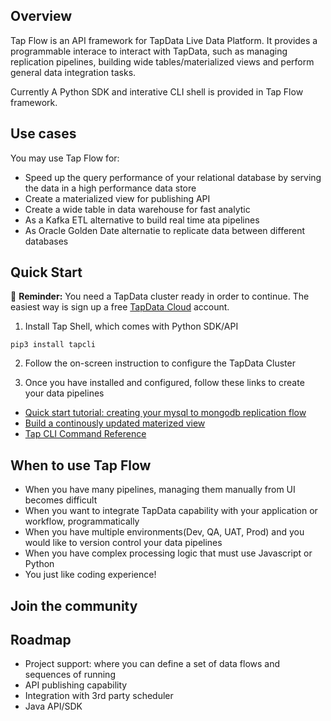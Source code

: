 ## Overview

Tap Flow is an API framework for TapData Live Data Platform. It provides a programmable interace to interact with TapData, such as managing replication pipelines, building wide tables/materialized views and perform general data integration tasks. 

Currently A Python SDK and interative CLI shell is provided in Tap Flow framework. 

## Use cases
You may use Tap Flow for:

- Speed up the query performance of your relational database by serving the data in a high performance data store
- Create a materialized view for publishing API
- Create a wide table in data warehouse for fast analytic
- As a Kafka ETL alternative to build real time ata pipelines
- As Oracle Golden Date alternatie to replicate data between different databases

## Quick Start

🔔 **Reminder:** You need a TapData cluster ready in order to continue. The easiest way is sign up a free [TapData Cloud](https://cloud.tapdata.io) account. 


1. Install Tap Shell, which comes with Python SDK/API

 ```
pip3 install tapcli
 ```

2. Follow the on-screen instruction to configure the TapData Cluster

3. Once you have installed and configured, follow these links to create your data pipelines

- [Quick start tutorial: creating your mysql to mongodb replication flow](https://deploy-preview-127--tapdata-en.netlify.app/tapflow/quick-start)
- [Build a continously updated materized view](https://deploy-preview-127--tapdata-en.netlify.app/tapflow/tapflow-tutorial/build-real-time-wide-table)
- [Tap CLI Command Reference](https://deploy-preview-127--tapdata-en.netlify.app/tapflow/tapcli-reference)


## When to use Tap Flow 

- When you have many pipelines, managing them manually from UI becomes difficult
- When you want to integrate TapData capability with your application or workflow, programmatically
- When you have multiple environments(Dev, QA, UAT, Prod) and you would like to version control your data pipelines
- When you have complex processing logic that must use Javascript or Python
- You just like coding experience!

## Join the community



## Roadmap

- Project support: where you can define a set of data flows and sequences of running
- API publishing capability
- Integration with 3rd party scheduler
- Java API/SDK


 
